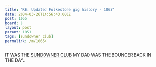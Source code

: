 ```yaml
---
title: "RE: Updated Folkestone gig history - 1065"
date: 2004-03-26T14:56:43.000Z
post: 1065
board: 8
layout: post
parent: 1051
tags: [sundowner club]
permalink: /m/1065/
---
```

IT WAS THE <a href="/wiki/sundowner+club">SUNDOWNER CLUB</a> MY DAD WAS THE BOUNCER BACK IN THE DAY..
